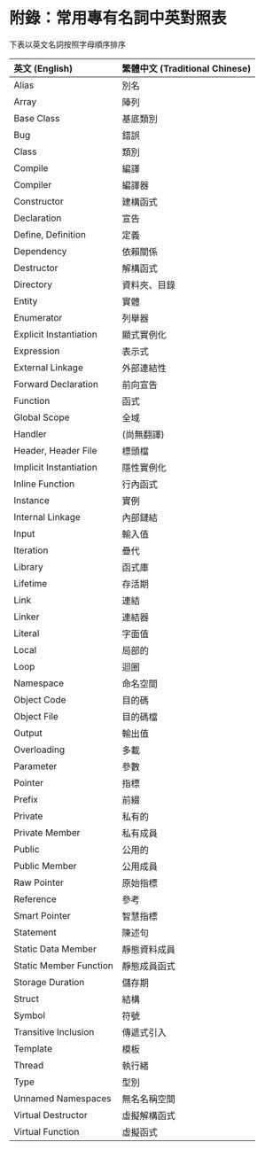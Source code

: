 # 附錄：常用專有名詞中英對照表

下表以英文名詞按照字母順序排序

| 英文 (English)         | 繁體中文 (Traditional Chinese) |
| :--------------------- | :----------------------------- |
| Alias                  | 別名                           |
| Array                  | 陣列                           |
| Base Class             | 基底類別                       |
| Bug                    | 錯誤                           |
| Class                  | 類別                           |
| Compile                | 編譯                           |
| Compiler               | 編譯器                         |
| Constructor            | 建構函式                       |
| Declaration            | 宣告                           |
| Define, Definition     | 定義                           |
| Dependency             | 依賴關係                       |
| Destructor             | 解構函式                       |
| Directory              | 資料夾、目錄                   |
| Entity                 | 實體                           |
| Enumerator             | 列舉器                         |
| Explicit Instantiation | 顯式實例化                     |
| Expression             | 表示式                         |
| External Linkage       | 外部連結性                     |
| Forward Declaration    | 前向宣告                       |
| Function               | 函式                           |
| Global Scope           | 全域                           |
| Handler                | (尚無翻譯)                     |
| Header, Header File    | 標頭檔                         |
| Implicit Instantiation | 隱性實例化                     |
| Inline Function        | 行內函式                       |
| Instance               | 實例                           |
| Internal Linkage       | 內部鏈結                       |
| Input                  | 輸入值                         |
| Iteration              | 疊代                           |
| Library                | 函式庫                         |
| Lifetime               | 存活期                         |
| Link                   | 連結                           |
| Linker                 | 連結器                         |
| Literal                | 字面值                         |
| Local                  | 局部的                         |
| Loop                   | 迴圈                           |
| Namespace              | 命名空間                       |
| Object Code            | 目的碼                         |
| Object File            | 目的碼檔                       |
| Output                 | 輸出值                         |
| Overloading            | 多載                           |
| Parameter              | 參數                           |
| Pointer                | 指標                           |
| Prefix                 | 前綴                           |
| Private                | 私有的                         |
| Private Member         | 私有成員                       |
| Public                 | 公用的                         |
| Public Member          | 公用成員                       |
| Raw Pointer            | 原始指標                       |
| Reference              | 參考                           |
| Smart Pointer          | 智慧指標                       |
| Statement              | 陳述句                         |
| Static Data Member     | 靜態資料成員                   |
| Static Member Function | 靜態成員函式                   |
| Storage Duration       | 儲存期                         |
| Struct                 | 結構                           |
| Symbol                 | 符號                           |
| Transitive Inclusion   | 傳遞式引入                     |
| Template               | 模板                           |
| Thread                 | 執行緒                         |
| Type                   | 型別                           |
| Unnamed Namespaces     | 無名名稱空間                   |
| Virtual Destructor     | 虛擬解構函式                   |
| Virtual Function       | 虛擬函式                       |
